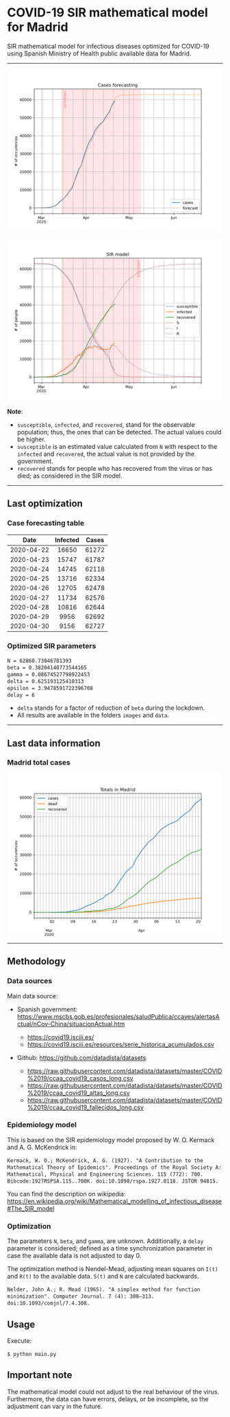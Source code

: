 # COVID-19 SIR mathematical model for Madrid

SIR mathematical model for infectious diseases optimized for COVID-19 using Spanish Ministry of Health public available data for Madrid.

-----

![sir-cases](https://github.com/agastalver/sir-covid-19-madrid/raw/master/images/generated-sir-cases.png "SIR Model Cases")

![sir](https://github.com/agastalver/sir-covid-19-madrid/raw/master/images/generated-sir.png "SIR Model")

**Note**: 

* `susceptible`, `infected`, and `recovered`, stand for the observable population; thus, the ones that can be detected. The actual values could be higher.
* `susceptible` is an estimated value calculated from `N` with respect to the `infected` and `recovered`, the actual value is not provided by the government.
* `recovered` stands for people who has recovered from the virus or has died; as considered in the SIR model.

-----

## Last optimization

### Case forecasting table

| Date           | Infected  | Cases     |
|:--------------:|:---------:|:---------:|
| 2020-04-22     | 16650     | 61272     |
| 2020-04-23     | 15747     | 61787     |
| 2020-04-24     | 14745     | 62118     |
| 2020-04-25     | 13716     | 62334     |
| 2020-04-26     | 12705     | 62478     |
| 2020-04-27     | 11734     | 62576     |
| 2020-04-28     | 10816     | 62644     |
| 2020-04-29     | 9956      | 62692     |
| 2020-04-30     | 9156      | 62727     |

### Optimized SIR parameters

```
N = 62860.73046781393
beta = 0.38204140773544165
gamma = 0.08674527798922453
delta = 0.625193125410313
epsilon = 3.9478591722396708
delay = 6
```

* `delta` stands for a factor of reduction of `beta` during the lockdown.
* All results are available in the folders `images` and `data`.

-----

## Last data information

### Madrid total cases

![total](https://github.com/agastalver/sir-covid-19-madrid/raw/master/images/generated-total.png "Total cases")

-----

## Methodology

### Data sources

Main data source:

* Spanish government: https://www.mscbs.gob.es/profesionales/saludPublica/ccayes/alertasActual/nCov-China/situacionActual.htm
  * https://covid19.isciii.es/
  * https://covid19.isciii.es/resources/serie_historica_acumulados.csv

* Github: https://github.com/datadista/datasets
  * https://raw.githubusercontent.com/datadista/datasets/master/COVID%2019/ccaa_covid19_casos_long.csv
  * https://raw.githubusercontent.com/datadista/datasets/master/COVID%2019/ccaa_covid19_altas_long.csv
  * https://raw.githubusercontent.com/datadista/datasets/master/COVID%2019/ccaa_covid19_fallecidos_long.csv

### Epidemiology model

This is based on the SIR epidemiology model proposed by W. O. Kermack and A. G. McKendrick in:

```
Kermack, W. O.; McKendrick, A. G. (1927). "A Contribution to the Mathematical Theory of Epidemics". Proceedings of the Royal Society A: Mathematical, Physical and Engineering Sciences. 115 (772): 700. Bibcode:1927RSPSA.115..700K. doi:10.1098/rspa.1927.0118. JSTOR 94815.
```

You can find the description on wikipedia: https://en.wikipedia.org/wiki/Mathematical_modelling_of_infectious_disease#The_SIR_model

### Optimization

The parameters `N`, `beta`, and `gamma`, are unknown. Additionally, a `delay` parameter is considered; defined as a time synchronization parameter in case the available data is not adjusted to day 0.

The optimization method is Nendel-Mead, adjusting mean squares on `I(t)` and `R(t)` to the available data. `S(t)` and `N` are calculated backwards.

```
Nelder, John A.; R. Mead (1965). "A simplex method for function minimization". Computer Journal. 7 (4): 308–313. doi:10.1093/comjnl/7.4.308.
```

## Usage

Execute:

```
$ python main.py
```

## Important note

The mathematical model could not adjust to the real behaviour of the virus. Furthermore, the data can have errors, delays, or be incomplete, so the adjustment can vary in the future.
